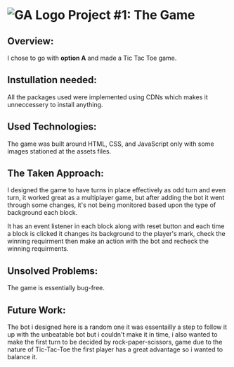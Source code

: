 # ![GA Logo](https://ga-dash.s3.amazonaws.com/production/assets/logo-9f88ae6c9c3871690e33280fcf557f33.png) Project #1: The Game

## Overview:

I chose to go with **option A** and made a Tic Tac Toe game.

## Instullation needed:

All the packages used were implemented using CDNs which makes it unneccessery to install anything.

## Used Technologies:

The game was built around HTML, CSS, and JavaScript only with some images stationed at the assets files.

## The Taken Approach:

I designed the game to have turns in place effectively as odd turn and even turn, it worked great as a multiplayer game, but after adding the bot it went through some changes, it's not being monitored based upon the type of background each block.

It has an event listener in each block along with reset button and each time a block is clicked it changes its background to the player's mark, check the winning requirment then make an action with the bot and recheck the winning requirments.

## Unsolved Problems:

The game is essentially bug-free.

## Future Work:

The bot i designed here is a random one it was essentailly a step to follow it up with the unbeatable bot but i couldn't make it in time, i also wanted to make the first turn to be decided by rock-paper-scissors, game due to the nature of Tic-Tac-Toe the first player has a great advantage so i wanted to balance it.